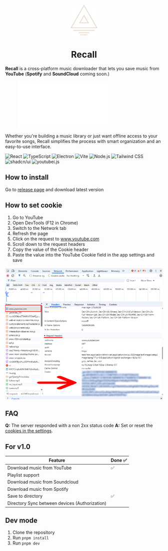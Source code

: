 <div align="center">
  <img src="./assets/logo.png" width="100" alt="Logo"/>
</div>
<h1 align="center">Recall</h1>

**Recall** is a cross-platform music downloader that lets you save music from **YouTube** (**Spotify** and **SoundCloud** coming soon.)

<figure class="video_container">
  <iframe src="./assets/demo.mp4" frameborder="0" allowfullscreen="true"> 
  </iframe>
</figure>

Whether you're building a music library or just want offline access to your favorite songs, Recall simplifies the process with smart organization and an easy-to-use interface.

![React](https://img.shields.io/badge/React-20232A?style=for-the-badge&logo=react&logoColor=61DAFB) ![TypeScript](https://img.shields.io/badge/TypeScript-3178C6?style=for-the-badge&logo=typescript&logoColor=white) ![Electron](https://img.shields.io/badge/Electron-2C2E3B?style=for-the-badge&logo=electron&logoColor=9FEAF9) ![Vite](https://img.shields.io/badge/Vite-646CFF?style=for-the-badge&logo=vite&logoColor=white) ![Node.js](https://img.shields.io/badge/Node.js-339933?style=for-the-badge&logo=nodedotjs&logoColor=white) ![Tailwind CSS](https://img.shields.io/badge/Tailwind_CSS-06B6D4?style=for-the-badge&logo=tailwindcss&logoColor=white) ![shadcn/ui](https://img.shields.io/badge/shadcn/ui-000000?style=for-the-badge&logo=vercel&logoColor=white) ![youtubei.js](https://img.shields.io/badge/youtubei.js-C4302B?style=for-the-badge&logo=youtube&logoColor=white)

## How to install

Go to [release page](https://github.com/Astisek/recall-app/releases/) and download latest version

## How to set cookie

1. Go to YouTube
2. Open DevTools (F12 in Chrome)
3. Switch to the Network tab
4. Refresh the page
5. Click on the request to www.youtube.com
6. Scroll down to the request headers
7. Copy the value of the Cookie header
8. Paste the value into the YouTube Cookie field in the app settings and save

![Cookie](./assets/cookie.png)

## FAQ

**Q:** The server responded with a non 2xx status code
**A:** Set or reset the [cookies in the settings]().

## For v1.0

| Feature                                        | Done ✅ |
| ---------------------------------------------- | ------- |
| Download music from YouTube                    | ✅      |
| Playlist support                               |         |
| Download music from Soundcloud                 |         |
| Download music from Spotify                    |         |
| Save to directory                              | ✅      |
| Directory Sync between devices (Authorization) |         |

## Dev mode

1. Clone the repository
2. Run `pnpm install`
3. Run `pnpm dev`
